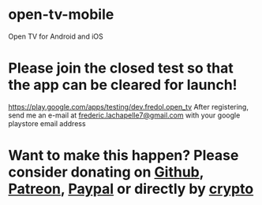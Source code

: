 # open-tv-mobile
Open TV for Android and iOS

# Please join the closed test so that the app can be cleared for launch!
https://play.google.com/apps/testing/dev.fredol.open_tv
After registering, send me an e-mail at frederic.lachapelle7@gmail.com with your google playstore email address

# Want to make this happen? Please consider donating on [Github](https://github.com/sponsors/Fredolx), [Patreon](https://www.patreon.com/fredol), [Paypal](https://paypal.me/fredolx) or directly by [crypto](#crypto)

